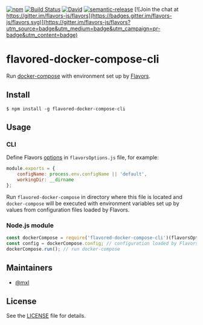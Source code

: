 [![npm](https://img.shields.io/npm/v/flavored-docker-compose-cli.svg)](https://www.npmjs.com/package/flavored-docker-compose-cli)
[![Build Status](https://travis-ci.org/flavors-js/flavored-docker-compose-cli.svg?branch=master)](https://travis-ci.org/flavors-js/flavored-docker-compose-cli)
[![David](https://img.shields.io/david/flavors-js/flavored-docker-compose-cli.svg)](https://david-dm.org/flavors-js/flavored-docker-compose-cli)
[![semantic-release](https://img.shields.io/badge/%20%20%F0%9F%93%A6%F0%9F%9A%80-semantic--release-e10079.svg)](https://github.com/semantic-release/semantic-release)
[![Join the chat at https://gitter.im/flavors-js/flavors](https://badges.gitter.im/flavors-js/flavors.svg)](https://gitter.im/flavors-js/flavors?utm_source=badge&utm_medium=badge&utm_campaign=pr-badge&utm_content=badge)

# flavored-docker-compose-cli

Run [docker-compose](https://docs.docker.com/compose/) with environment set up by [Flavors](https://github.com/flavors-js/flavors).<br>

## Install

```text
$ npm install -g flavored-docker-compose-cli
```

## Usage

### CLI
Define Flavors [options](https://github.com/flavors-js/flavors#options-parameter) in `flavorsOptions.js` file, for example:
```javascript
module.exports = {
    configName: process.env.configName || 'default',
    workingDir: __dirname
};
```

Run `flavored-docker-compose` in directory where this file is located and `docker-compose` will be executed with environment variables set up by values from configuration files loaded by Flavors.

### Node.js module
```javascript
const dockerCompose = require('flavored-docker-compose-cli')(flavorsOptions);
const config = dockerCompose.config; // configuration loaded by Flavors
dockerCompose.run(); // run docker-compose
```

## Maintainers

- [@mxl](https://github.com/mxl)

## License

See the [LICENSE](https://github.com/flavors-js/flavors-cli/blob/master/LICENSE) file for details.
